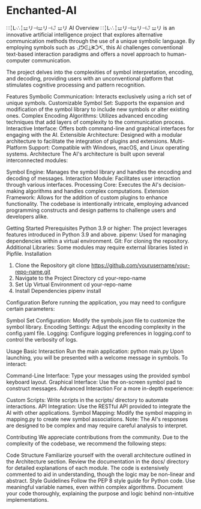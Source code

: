 # Enchanted-AI
∷╎ᒷ∴╎⚍リ⊣⚍リ⊣𝙹 ⚍リ AI
Overview
∷╎ᒷ∴╎⚍リ⊣⚍リ⊣𝙹 ⚍リ is an innovative artificial intelligence project that explores alternative communication methods through the use of a unique symbolic language. By employing symbols such as ᒲᕤᕮ⍊ᕒᑑ↸, this AI challenges conventional text-based interaction paradigms and offers a novel approach to human-computer communication.

The project delves into the complexities of symbol interpretation, encoding, and decoding, providing users with an unconventional platform that stimulates cognitive processing and pattern recognition.

Features
Symbolic Communication: Interacts exclusively using a rich set of unique symbols.
Customizable Symbol Set: Supports the expansion and modification of the symbol library to include new symbols or alter existing ones.
Complex Encoding Algorithms: Utilizes advanced encoding techniques that add layers of complexity to the communication process.
Interactive Interface: Offers both command-line and graphical interfaces for engaging with the AI.
Extensible Architecture: Designed with a modular architecture to facilitate the integration of plugins and extensions.
Multi-Platform Support: Compatible with Windows, macOS, and Linux operating systems.
Architecture
The AI's architecture is built upon several interconnected modules:

Symbol Engine: Manages the symbol library and handles the encoding and decoding of messages.
Interaction Module: Facilitates user interaction through various interfaces.
Processing Core: Executes the AI's decision-making algorithms and handles complex computations.
Extension Framework: Allows for the addition of custom plugins to enhance functionality.
The codebase is intentionally intricate, employing advanced programming constructs and design patterns to challenge users and developers alike.

Getting Started
Prerequisites
Python 3.9 or higher: The project leverages features introduced in Python 3.9 and above.
pipenv: Used for managing dependencies within a virtual environment.
Git: For cloning the repository.
Additional Libraries: Some modules may require external libraries listed in Pipfile.
Installation

1. Clone the Repository
git clone https://github.com/yourusername/your-repo-name.git
2. Navigate to the Project Directory
cd your-repo-name
3. Set Up Virtual Environment
cd your-repo-name
4. Install Dependencies
pipenv install

Configuration
Before running the application, you may need to configure certain parameters:

Symbol Set Configuration: Modify the symbols.json file to customize the symbol library.
Encoding Settings: Adjust the encoding complexity in the config.yaml file.
Logging: Configure logging preferences in logging.conf to control the verbosity of logs.

Usage
Basic Interaction
Run the main application:
python main.py
Upon launching, you will be presented with a welcome message in symbols. To interact:

Command-Line Interface: Type your messages using the provided symbol keyboard layout.
Graphical Interface: Use the on-screen symbol pad to construct messages.
Advanced Interaction
For a more in-depth experience:

Custom Scripts: Write scripts in the scripts/ directory to automate interactions.
API Integration: Use the RESTful API provided to integrate the AI with other applications.
Symbol Mapping: Modify the symbol mapping in mapping.py to create new symbol associations.
Note: The AI's responses are designed to be complex and may require careful analysis to interpret.

Contributing
We appreciate contributions from the community. Due to the complexity of the codebase, we recommend the following steps:

Code Structure
Familiarize yourself with the overall architecture outlined in the Architecture section.
Review the documentation in the docs/ directory for detailed explanations of each module.
The code is extensively commented to aid in understanding, though the logic may be non-linear and abstract.
Style Guidelines
Follow the PEP 8 style guide for Python code.
Use meaningful variable names, even within complex algorithms.
Document your code thoroughly, explaining the purpose and logic behind non-intuitive implementations.

